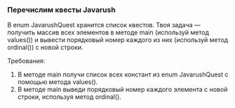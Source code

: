 
### Перечислим квесты Javarush

В enum JavarushQuest хранится список квестов. Твоя задача &mdash; получить массив всех элементов в методе main (используй метод values()) и вывести порядковый
номер каждого из них (используй метод ordinal()) с новой строки.


Требования:
1.	В методе main получи список всех констант из enum JavarushQuest с помощью метода values().
2.	В методе main выведи порядковый номер каждого элемента с новой строки, используя метод ordinal().



